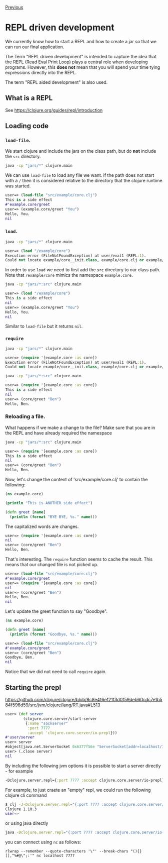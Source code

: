 [Previous](./002.md)

# REPL driven development

We currently know how to start a REPL and how to create a jar so that we can run our final application.

The Term "REPL driven development" is intended to capture the idea that the REPL (Read Eval Print Loop) plays a central role when developing programs. However, this **does not** mean that you will spend your time tying expressions directly into the REPL.

The term "REPL aided development" is also used.

## What is a REPL

See https://clojure.org/guides/repl/introduction

## Loading code

### `load-file`. 

We start clojure and include the jars on the class path, but do **not** include the `src` directory.

```sh 
java -cp "jars/*" clojure.main
```

We can use `load-file` to load any file we want. if the path does not start with a `/` then it is considered relative to the directory that the clojure runtime was started.

```clojure
user=> (load-file "src/example/core.clj")
This is a side effect
#'example.core/greet
user=> (example.core/greet "You")
Hello, You.
nil
```

### `load`. 

```sh
java -cp "jars/*" clojure.main
```

```clojure
user=> (load "/example/core")
Execution error (FileNotFoundException) at user/eval1 (REPL:1).
Could not locate example/core__init.class, example/core.clj or example/core.cljc on classpath.
```

In order to use `load` we need to first add the `src` directory to our class path. Note that `/example/core` mimics the namespace `example.core`.

```sh
java -cp "jars/*:src" clojure.main
```

```clojure
user=> (load "/example/core")
This is a side effect
nil
user=> (example.core/greet "You")
Hello, You.
nil
```

Similar to `load-file` but it returns `nil`.

### `require`

```sh
java -cp "jars/*" clojure.main
```

```clojure 
user=> (require '[example.core :as core])
Execution error (FileNotFoundException) at user/eval1 (REPL:1).
Could not locate example/core__init.class, example/core.clj or example/core.cljc on classpath.
```

```sh
java -cp "jars/*:src" clojure.main
```

```clojure 
user=> (require '[example.core :as core])
This is a side effect
nil 
user=> (core/greet "Ben")
Hello, Ben.
```


### Reloading a file. 

What happens if we make a change to the file? Make sure that you are in the REPL and have already required the namespace

```sh
java -cp "jars/*:src" clojure.main
```

```clojure 
user=> (require '[example.core :as core])
This is a side effect
nil 
user=> (core/greet "Ben")
Hello, Ben.
```

Now, let's change the content of 'src/example/core.clj' to contain the following:

```clojure
(ns example.core)

(println "This is ANOTHER side effect")

(defn greet [name]
  (println (format "BYE BYE, %s." name)))
```

The capitalized words are changes.

```clojure
user=> (require '[example.core :as core])
nil 
user=> (core/greet "Ben")
Hello, Ben.
```
That's interesting. The `require` function seems to cache the result. This means that our changed file is not picked up.



```clojure
user=> (load-file "src/example/core.clj")
#'example.core/greet
user=> (require '[example.core :as core])
nil
user=> (core/greet "Ben")
Hello, Ben.
nil
```

Let's update the greet function to say "Goodbye".

```clojure
(ns example.core)

(defn greet [name]
  (println (format "Goodbye, %s." name)))
```

```clojure
user=> (load-file "src/example/core.clj")
#'example.core/greet
user=> (core/greet "Ben")
Goodbye, Ben.
nil
```

Notice that we did not need to call `require` again. 



## Starting the prepl

https://github.com/clojure/clojure/blob/8c8e4f6ef21f3d0f59deb60cdc7e1b584f596d59/src/jvm/clojure/lang/RT.java#L513

```clojure
user> (def server 
        (clojure.core.server/start-server
         {:name "sockserver" 
          :port 7777
          :accept 'clojure.core.server/io-prepl}))
#'user/server
user> server
#object[java.net.ServerSocket 0x6377f56e "ServerSocket[addr=localhost/127.0.0.1,localport=7777]"]
user> (.close server)
nil
```

By including the following jvm options it is possible to start a server directly - for example

```clojure
-Dclojure.server.repl={:port 7777 :accept clojure.core.server/io-prepl}
```

For example, to just craete an "empty" repl, we could run the following clojure cli command

```bash
$ clj -J-Dclojure.server.repl="{:port 7777 :accept clojure.core.server/io-prepl}"
Clojure 1.10.3
user=> 
```

or using java directly 

```bash 
java -Dclojure.server.repl="{:port 7777 :accept clojure.core.server/io-prepl}" -cp "jars/*" clojure.main
```


you can connect using `nc` as follows: 

```
rlwrap --remember --quote-characters '\"' --break-chars "(){}[],^%#@\";:'" nc localhost 7777
```

